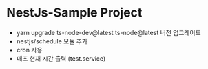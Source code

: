 # NestJs-Sample Project

- yarn upgrade ts-node-dev@latest ts-node@latest 버전 업그레이드
- nestjs/schedule 모듈 추가
- cron 사용
- 매초 현재 시간 출력 (test.service)

